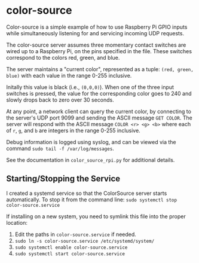 # color-source

Color-source is a simple example of how to use Raspberry Pi GPIO
inputs while simultaneously listening for and servicing incoming UDP
requests.

The color-source server assumes three momentary contact switches are
wired up to a Raspberry Pi, on the pins specified in the file. These
switches correspond to the colors red, green, and blue.

The server maintains a "current color", represented as a tuple:
`(red, green, blue)` with each value in the range 0-255 inclusive.

Initally this value is black (i.e., `(0,0,0)`). When one of the three
input switches is pressed, the value for the corresponding color goes
to 240 and slowly drops back to zero over 30 seconds.

At any point, a network client can query the current color, by
connecting to the server's UDP port 9099 and sending the ASCII message
`GET COLOR`. The server will respond with the ASCII message `COLOR <r> <g>
<b>` where each of `r`, `g`, and `b` are integers in the range 0-255
inclusive.

Debug information is logged using syslog, and can be viewed via the
command `sudo tail -f /var/log/messages`.

See the documentation in `color_source_rpi.py` for additional details.


## Starting/Stopping the Service

I created a systemd service so that the ColorSource server starts
automatically. To stop it from the command line: `sudo systemctl stop
color-source.service`

If installing on a new system, you need to symlink this file into the
proper location:

1. Edit the paths in `color-source.service` if needed.
1. `sudo ln -s color-source.service /etc/systemd/system/`
1. `sudo systemctl enable color-source.service`
1. `sudo systemctl start color-source.service`



